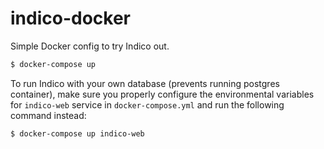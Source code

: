 # indico-docker

Simple Docker config to try Indico out.

```sh
$ docker-compose up
```

To run Indico with your own database (prevents running postgres container), make sure you properly configure the
environmental variables for `indico-web` service in `docker-compose.yml` and run the following command instead:

```sh
$ docker-compose up indico-web
```
